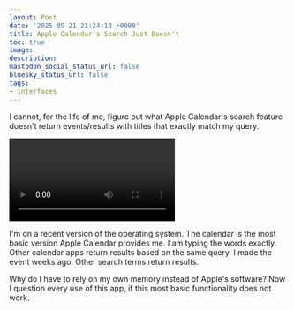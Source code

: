 ```yaml
---
layout: Post
date: '2025-09-21 21:24:18 +0000'
title: Apple Calendar's Search Just Doesn't
toc: true
image:
description:
mastodon_social_status_url: false
bluesky_status_url: false
tags:
- interfaces
---
```



I cannot, for the life of me, figure out what Apple Calendar's search feature doesn't return events/results with titles that exactly match my query.  

<video controls src="/assets/videos/70c6a341-1056-4e00-8237-4b6401e8e750.quicktime"></video>

I'm on a recent version of the operating system. The calendar is the most basic version Apple Calendar provides me. I am typing the words exactly. Other calendar apps return results based on the same query. I made the event weeks ago. Other search terms return results. 

Why do I have to rely on my own memory instead of Apple's software? Now I question every use of this app, if this most basic functionality does not work.
